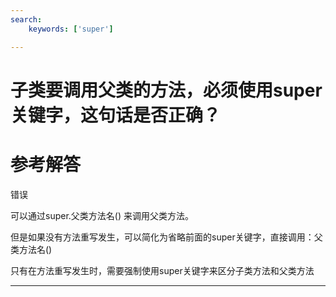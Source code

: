 ```yaml
---
search:
    keywords: ['super']

---
```



# 子类要调用父类的方法，必须使用super关键字，这句话是否正确？

# 参考解答

错误

可以通过super.父类方法名() 来调用父类方法。

但是如果没有方法重写发生，可以简化为省略前面的super关键字，直接调用：父类方法名() 

只有在方法重写发生时，需要强制使用super关键字来区分子类方法和父类方法

---
